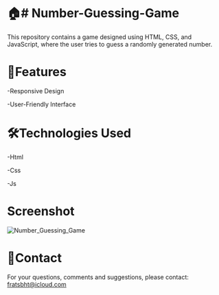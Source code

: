 # 🏠# Number-Guessing-Game

This repository contains a game designed using HTML, CSS, and JavaScript, where the user tries to guess a randomly generated number.

# 🚀Features

-Responsive Design

-User-Friendly Interface

# 🛠️Technologies Used

-Html

-Css

-Js

# Screenshot

![Number_Guessing_Game](https://github.com/user-attachments/assets/fa5e3528-a066-4748-aea9-36b3b0d104fd)


# 📨Contact

For your questions, comments and suggestions, please contact: fratsbht@icloud.com
